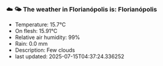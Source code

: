 ### ☁️ 🌤️  The weather in Florianópolis is: Florianópolis

- Temperature: 15.7°C
- On flesh: 15.91°C
- Relative air humidity: 99%
- Rain: 0.0 mm
- Description: Few clouds
- last updated: 2025-07-15T04:37:24.336252
